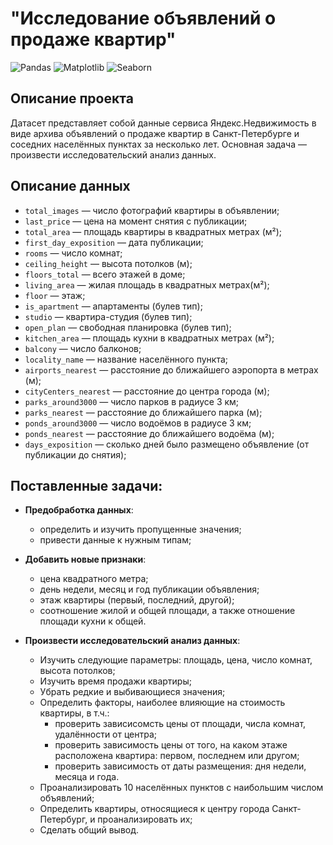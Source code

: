 # "Исследование объявлений о продаже квартир"

![Pandas](https://img.shields.io/badge/Pandas-1.2-blue.svg) ![Matplotlib](https://img.shields.io/badge/matplotlib-3.4-white.svg) ![Seaborn](https://img.shields.io/badge/seaborn-0.11-green.svg) 


## Описание проекта
Датасет представляет собой данные сервиса Яндекс.Недвижимость в виде архива объявлений о продаже квартир в Санкт-Петербурге и соседних населённых пунктах за несколько лет. Основная задача — произвести исследовательский анализ данных.

## Описание данных

- `total_images` — число фотографий квартиры в объявлении;
- `last_price` — цена на момент снятия с публикации;
- `total_area` — площадь квартиры в квадратных метрах (м²);
- `first_day_exposition` — дата публикации;
- `rooms` — число комнат;
- `ceiling_height` — высота потолков (м);
- `floors_total` — всего этажей в доме;
- `living_area` — жилая площадь в квадратных метрах(м²);
- `floor` — этаж;
- `is_apartment` — апартаменты (булев тип);
- `studio` — квартира-студия (булев тип);
- `open_plan` — свободная планировка (булев тип);
- `kitchen_area` — площадь кухни в квадратных метрах (м²);
- `balcony` — число балконов;
- `locality_name` — название населённого пункта;
- `airports_nearest` — расстояние до ближайшего аэропорта в метрах (м);
- `cityCenters_nearest` — расстояние до центра города (м);
- `parks_around3000` — число парков в радиусе 3 км;
- `parks_nearest` — расстояние до ближайшего парка (м);
- `ponds_around3000` — число водоёмов в радиусе 3 км;
- `ponds_nearest` — расстояние до ближайшего водоёма (м);
- `days_exposition` — сколько дней было размещено объявление (от публикации до снятия);


## Поставленные задачи:

- **Предобработка данных**:
  - определить и изучить пропущенные значения;
  - привести данные к нужным типам;

- **Добавить новые признаки**:
  - цена квадратного метра;
  - день недели, месяц и год публикации объявления;
  - этаж квартиры (первый, последний, другой);
  - соотношение жилой и общей площади, а также отношение площади кухни к общей.

- **Произвести исследовательский анализ данных**:
  - Изучить следующие параметры: площадь, цена, число комнат, высота потолков;
  - Изучить время продажи квартиры;
  - Убрать редкие и выбивающиеся значения;
  - Определить факторы, наиболее влияющие на стоимость квартиры, в т.ч.:
    - проверить зависисомсть цены от площади, числа комнат, удалённости от центра;
    - проверить зависимость цены от того, на каком этаже расположена квартира: первом, последнем или другом;
    - проверить зависимость от даты размещения: дня недели, месяца и года.
  - Проанализировать 10 населённых пунктов с наибольшим числом объявлений;
  - Определить квартиры, относящиеся к центру города Санкт-Петербург, и проанализировать их;
  - Сделать общий вывод.
